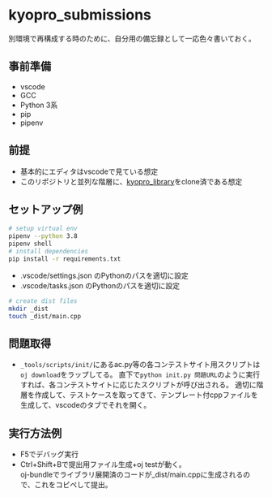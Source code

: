 # kyopro_submissions
別環境で再構成する時のために、自分用の備忘録として一応色々書いておく。

## 事前準備
- vscode
- GCC
- Python 3系
- pip
- pipenv

## 前提
- 基本的にエディタはvscodeで見ている想定
- このリポジトリと並列な階層に、[kyopro_library](https://github.com/Coki628/kyopro_library)をclone済である想定

## セットアップ例
```bash
# setup virtual env
pipenv --python 3.8
pipenv shell
# install dependencies
pip install -r requirements.txt
```
- .vscode/settings.json のPythonのパスを適切に設定
- .vscode/tasks.json のPythonのパスを適切に設定
```bash
# create dist files
mkdir _dist
touch _dist/main.cpp
```

## 問題取得
- `_tools/scripts/init/`にあるac.py等の各コンテストサイト用スクリプトは`oj download`をラップしてる。
直下で`python init.py 問題URL`のように実行すれば、各コンテストサイトに応じたスクリプトが呼び出される。
適切に階層を作成して、テストケースを取ってきて、テンプレート付cppファイルを生成して、vscodeのタブでそれを開く。

## 実行方法例
- F5でデバッグ実行
- Ctrl+Shift+Bで提出用ファイル生成+oj testが動く。  
oj-bundleでライブラリ展開済のコードが_dist/main.cppに生成されるので、これをコピペして提出。
